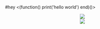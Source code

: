 #hey
<(function() print('hello world') end)()>  

<div align="center"> <img src="https://github-readme-stats.vercel.app/api/top-langs/?username=icealeximino&hide_title=true&hide_border=true&layout=compact&langs_count=6&text_color=000&icon_color=fff&theme=graywhite" /> </div>

<div align="center"> <img src="https://github.com/icealeximino/icealeximino/blob/main/101790864_p0.jpg?raw=true"> </div>

